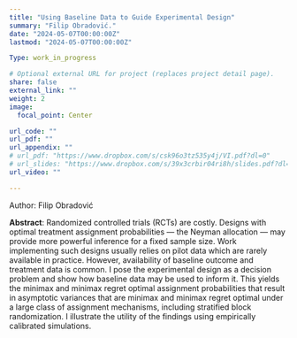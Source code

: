 ```yaml
---
title: "Using Baseline Data to Guide Experimental Design"
summary: "Filip Obradović."
date: "2024-05-07T00:00:00Z"
lastmod: "2024-05-07T00:00:00Z"

Type: work_in_progress

# Optional external URL for project (replaces project detail page).
share: false
external_link: ""
weight: 2
image:
  focal_point: Center

url_code: ""
url_pdf: ""
url_appendix: ""
# url_pdf: "https://www.dropbox.com/s/csk96o3tz535y4j/VI.pdf?dl=0"
# url_slides: "https://www.dropbox.com/s/39x3crbir04ri8h/slides.pdf?dl=0"
url_video: ""

---
```

Author: Filip Obradović

**Abstract**: Randomized controlled trials (RCTs) are costly. Designs with optimal treatment assignment probabilities — the Neyman allocation — may provide more powerful inference for a fixed sample size. Work implementing such designs usually relies on pilot data which are rarely available in practice. However, availability of baseline outcome and treatment data is common. I pose the experimental design as a decision problem and show how baseline data may be used to inform it. This yields the minimax and minimax regret optimal assignment probabilities that result in asymptotic variances that are minimax and minimax regret optimal under a large class of assignment mechanisms, including stratified block randomization. I illustrate the utility of the findings using empirically calibrated simulations.

